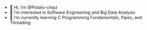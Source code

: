 - 👋 Hi, I’m @Potato-chipz
- 👀 I’m interested in Software Engineering and Big Data Analysis 
- 🌱 I’m currently learning C Programming Fundamentals, Pipes, and Threading.

<!---
Potato-chipz/Potato-chipz is a ✨ special ✨ repository because its `README.md` (this file) appears on your GitHub profile.
You can click the Preview link to take a look at your changes.
--->
